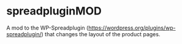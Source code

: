 # spreadpluginMOD
A mod to the WP-Spreadplugin (https://wordpress.org/plugins/wp-spreadplugin/) that changes the layout of the product pages.
